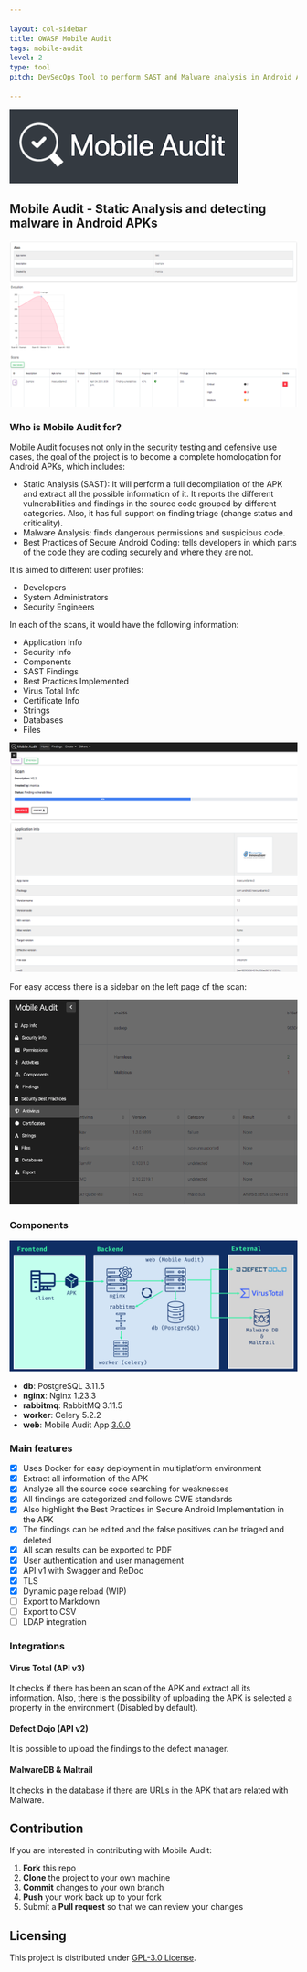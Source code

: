 ```yaml
---

layout: col-sidebar
title: OWASP Mobile Audit
tags: mobile-audit
level: 2
type: tool
pitch: DevSecOps Tool to perform SAST and Malware analysis in Android APKs

---
```

![Mobile Audit](assets/images/mobile_audit.png)

## Mobile Audit - Static Analysis and detecting malware in Android APKs


![App](assets/images/app.png)

### Who is Mobile Audit for?

Mobile Audit focuses not only in the security testing and defensive use cases, the goal
of the project is to become a complete homologation for Android APKs, which includes:
- Static Analysis (SAST): It will perform a full decompilation of the APK and extract all the possible information of it. It reports the different vulnerabilities and findings in the source code grouped by different categories.  Also, it has full support on finding triage (change status and criticality).
- Malware Analysis: finds dangerous permissions and suspicious code.
- Best Practices of Secure Android Coding: tells developers in which parts of the code they are coding securely and where they are not.

It is aimed to different user profiles:

- Developers
- System Administrators
- Security Engineers

In each of the scans, it would have the following information:

* Application Info
* Security Info
* Components
* SAST Findings
* Best Practices Implemented
* Virus Total Info
* Certificate Info
* Strings
* Databases
* Files

![App](assets/images/scan.png)

For easy access there is a sidebar on the left page of the scan:

![Menu](assets/images/menu.png)

### Components

![Schema](assets/images/architecture.png)

- **db**: PostgreSQL 3.11.5
- **nginx**: Nginx 1.23.3
- **rabbitmq**: RabbitMQ 3.11.5
- **worker**: Celery 5.2.2
- **web**: Mobile Audit App [3.0.0](https://github.com/mpast/mobileAudit)

### Main features

- [x] Uses Docker for easy deployment in multiplatform environment
- [x] Extract all information of the APK
- [x] Analyze all the source code searching for weaknesses
- [x] All findings are categorized and follows CWE standards
- [x] Also highlight the Best Practices in Secure Android Implementation in the APK
- [x] The findings can be edited and the false positives can be triaged and deleted
- [x] All scan results can be exported to PDF
- [x] User authentication and user management
- [x] API v1 with Swagger and ReDoc
- [x] TLS
- [x] Dynamic page reload (WIP)
- [ ] Export to Markdown
- [ ] Export to CSV
- [ ] LDAP integration

### Integrations

#### Virus Total (API v3)

It checks if there has been an scan of the APK and extract all its information. Also, there is the possibility of uploading the APK is selected a property in the environment (Disabled by default).

#### Defect Dojo (API v2)

It is possible to upload the findings to the defect manager.

#### MalwareDB & Maltrail

It checks in the database if there are URLs in the APK that are related with Malware.


## Contribution

If you are interested in contributing with Mobile Audit:
 1. **Fork** this repo
 2. **Clone** the project to your own machine
 3. **Commit** changes to your own branch
 4. **Push** your work back up to your fork
 5. Submit a **Pull request** so that we can review your changes

## Licensing

This project is distributed under [GPL-3.0 License](https://github.com/mpast/mobileAudit/raw/main/LICENSE).
